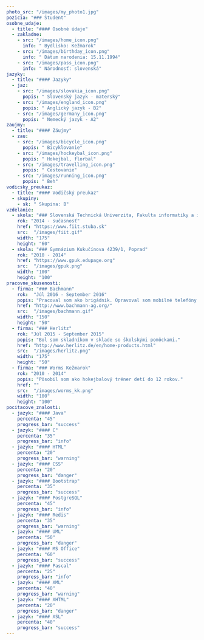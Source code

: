 ```yaml
---
photo_src: "/images/my_photo1.jpg"
pozicia: "### Študent"
osobne_udaje:
  - title: "#### Osobné údaje"
  - zakladne:
    - src: "/images/home_icon.png"
      info: " Bydlisko: Kežmarok"
    - src: "/images/birthday_icon.png"
      info: " Dátum narodenia: 15.11.1994"
    - src: "/images/pass_icon.png"
      info: " Národnosť: slovenská"
jazyky:
  - title: "#### Jazyky"
  - jaz:
    - src: "/images/slovakia_icon.png"
      popis: " Slovenský jazyk - materský"
    - src: "/images/england_icon.png"
      popis: " Anglický jazyk - B2"
    - src: "/images/germany_icon.png"
      popis: " Nemecký jazyk - A2"    
zaujmy:
  - title: "#### Záujmy"
  - zau:
    - src: "/images/bicycle_icon.png"
      popis: " Bicyklovanie"
    - src: "/images/hockeybal_icon.png"
      popis: " Hokejbal, florbal"
    - src: "/images/travelling_icon.png"
      popis: " Cestovanie"
    - src: "/images/running_icon.png"
      popis: " Beh"
vodicsky_preukaz:
  - title: "#### Vodičský preukaz"
  - skupiny:
    - sk: " Skupina: B"
vzdelanie:
  - skola: "### Slovenská Technická Univerzita, Fakulta informatiky a informačných technológií"
    rok: "2014 - sučasnosť"
    href: "https://www.fiit.stuba.sk"
    src:  "/images/fiit.gif"
    width: "175"
    height: "60"
  - skola: "### Gymnázium Kukučínova 4239/1, Poprad"
    rok: "2010 - 2014"
    href: "https://www.gpuk.edupage.org"
    src:  "/images/gpuk.png"
    width: "100"
    height: "100"
pracovne_skusenosti:
  - firma: "### Bachmann"
    rok:  "Júl 2016 - September 2016"
    popis: "Pracoval som ako brigádnik. Opravoval som mobilné telefóny."
    href: "http://www.bachmann-ag.org/"
    src:  "/images/bachmann.gif"
    width: "150"
    height: "50"
  - firma: "### Herlitz"
    rok: "Júl 2015 - September 2015"
    popis: "Bol som skladníkom v sklade so školskými pomôckami."
    href: "http://www.herlitz.de/en/home-products.html"
    src:  "/images/herlitz.png"
    width: "175"
    height: "50"
  - firma: "### Worms Kežmarok"
    rok: "2010 - 2014"
    popis: "Pôsobil som ako hokejbalový tréner detí do 12 rokov."
    href: ""
    src:  "/images/worms_kk.png"
    width: "100"
    height: "100"
pocitacove_znalosti:
  - jazyk: "#### Java"
    percenta: "45"
    progress_bar: "success"
  - jazyk: "#### C"
    percenta: "35"
    progress_bar: "info"
  - jazyk: "#### HTML"
    percenta: "20"
    progress_bar: "warning"
  - jazyk: "#### CSS"
    percenta: "20"
    progress_bar: "danger"
  - jazyk: "#### Bootstrap"
    percenta: "35"
    progress_bar: "success"
  - jazyk: "#### PostgreSQL"
    percenta: "45"
    progress_bar: "info"
  - jazyk: "#### Redis"
    percenta: "35"
    progress_bar: "warning"
  - jazyk: "#### UML"
    percenta: "50"
    progress_bar: "danger"
  - jazyk: "#### MS Office"
    percenta: "60"
    progress_bar: "success"
  - jazyk: "#### Pascal"
    percenta: "25"
    progress_bar: "info"
  - jazyk: "#### XML"
    percenta: "40"
    progress_bar: "warning"
  - jazyk: "#### XHTML"
    percenta: "20"
    progress_bar: "danger"
  - jazyk: "#### XSL"
    percenta: "40"
    progress_bar: "success"
---
```

